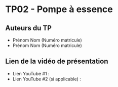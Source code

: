 # TP02 - Pompe à essence

## Auteurs du TP

- Prénom Nom (Numéro matricule)
- Prénom Nom (Numéro matricule)

## Lien de la vidéo de présentation

- Lien YouTube #1 :
- Lien YouTube #2 (si applicable) :
